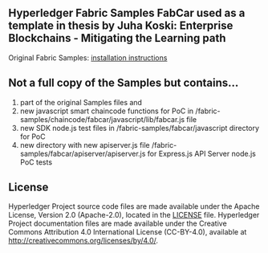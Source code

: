 [//]: # (SPDX-License-Identifier: CC-BY-4.0)

## Hyperledger Fabric Samples FabCar used as a template in thesis by Juha Koski: Enterprise Blockchains - Mitigating the Learning path

Original Fabric Samples: [installation instructions](http://hyperledger-fabric.readthedocs.io/en/latest/install.html)

## Not a full copy of the Samples but contains... 

  1. part of the original Samples files and 
  2. new javascript smart chaincode functions for PoC in /fabric-samples/chaincode/fabcar/javascript/lib/fabcar.js file 
  3. new SDK node.js test files in /fabric-samples/fabcar/javascript directory for PoC
  4. new directory with new apiserver.js file /fabric-samples/fabcar/apiserver/apiserver.js for Express.js API Server node.js PoC tests

## License <a name="license"></a>

Hyperledger Project source code files are made available under the Apache
License, Version 2.0 (Apache-2.0), located in the [LICENSE](LICENSE) file.
Hyperledger Project documentation files are made available under the Creative
Commons Attribution 4.0 International License (CC-BY-4.0), available at http://creativecommons.org/licenses/by/4.0/.
